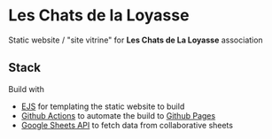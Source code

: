 # Les Chats de la Loyasse

Static website / "site vitrine" for **Les Chats de La Loyasse** association

## Stack

Build with
- [EJS](https://ejs.co/) for templating the static website to build
- [Github Actions](https://github.com/features/actions) to automate the build to [Github Pages](https://pages.github.com/)
- [Google Sheets API](https://www.npmjs.com/package/@googleapis/sheets) to fetch data from collaborative sheets